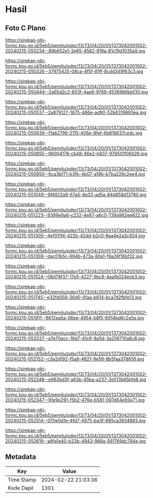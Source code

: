 # Hasil

## Foto C Plano

https://sirekap-obj-formc.kpu.go.id/5eb5/pemilu/pdpr/13/73/04/20/01/1373042001002-20240215-050234--89b652e1-3e65-4582-819a-81cf9d1035a9.jpg

https://sirekap-obj-formc.kpu.go.id/5eb5/pemilu/pdpr/13/73/04/20/01/1373042001002-20240215-050326--37975425-08ca-4f5f-81ff-8cdd349f63c3.jpg

https://sirekap-obj-formc.kpu.go.id/5eb5/pemilu/pdpr/13/73/04/20/01/1373042001002-20240215-050444--2a65d2c2-653f-4ae8-9769-4536966bbf30.jpg

https://sirekap-obj-formc.kpu.go.id/5eb5/pemilu/pdpr/13/73/04/20/01/1373042001002-20240215-050537--2a879127-1675-486e-ad90-52b6319893ea.jpg

https://sirekap-obj-formc.kpu.go.id/5eb5/pemilu/pdpr/13/73/04/20/01/1373042001002-20240215-050639--f1ab2796-2115-406e-8fef-6b816637cedc.jpg

https://sirekap-obj-formc.kpu.go.id/5eb5/pemilu/pdpr/13/73/04/20/01/1373042001002-20240215-050855--96004178-cb48-46e2-b837-976501f06026.jpg

https://sirekap-obj-formc.kpu.go.id/5eb5/pemilu/pdpr/13/73/04/20/01/1373042001002-20240215-050950--6ca3bf71-b3fb-4b07-a19b-b7ba226c2ee4.jpg

https://sirekap-obj-formc.kpu.go.id/5eb5/pemilu/pdpr/13/73/04/20/01/1373042001002-20240215-051049--9f4922a9-67a5-4e33-ad5a-84d658d13760.jpg

https://sirekap-obj-formc.kpu.go.id/5eb5/pemilu/pdpr/13/73/04/20/01/1373042001002-20240215-051223--9399e9a6-c232-4e87-a6c0-739a962ee622.jpg

https://sirekap-obj-formc.kpu.go.id/5eb5/pemilu/pdpr/13/73/04/20/01/1373042001002-20240215-051305--4ef011f4-422b-42dd-b2c0-8aa4e2a3c924.jpg

https://sirekap-obj-formc.kpu.go.id/5eb5/pemilu/pdpr/13/73/04/20/01/1373042001002-20240215-051359--dac01b5c-694b-473a-80a1-f9a26f16bf32.jpg

https://sirekap-obj-formc.kpu.go.id/5eb5/pemilu/pdpr/13/73/04/20/01/1373042001002-20240215-051524--08d78f37-17e5-4227-9bc6-4aafb024ecb3.jpg

https://sirekap-obj-formc.kpu.go.id/5eb5/pemilu/pdpr/13/73/04/20/01/1373042001002-20240215-051745--e32fd058-36d0-4faa-b614-bca7d2fbfe13.jpg

https://sirekap-obj-formc.kpu.go.id/5eb5/pemilu/pdpr/13/73/04/20/01/1373042001002-20240215-051911--8612ea5a-06ee-4954-b8f5-6914bd6c2a5a.jpg

https://sirekap-obj-formc.kpu.go.id/5eb5/pemilu/pdpr/13/73/04/20/01/1373042001002-20240215-052037--a7e70acc-16d7-41c6-8a5d-3a256710a6c8.jpg

https://sirekap-obj-formc.kpu.go.id/5eb5/pemilu/pdpr/13/73/04/20/01/1373042001002-20240215-052152--c3a2d192-f5a8-4821-9e59-8b5faa378656.jpg

https://sirekap-obj-formc.kpu.go.id/5eb5/pemilu/pdpr/13/73/04/20/01/1373042001002-20240215-052248--e962bd3f-a63b-45ba-a237-3e513b65bfe8.jpg

https://sirekap-obj-formc.kpu.go.id/5eb5/pemilu/pdpr/13/73/04/20/01/1373042001002-20240215-052347--91e9e291-f5b2-476e-b581-097d64e93e71.jpg

https://sirekap-obj-formc.kpu.go.id/5eb5/pemilu/pdpr/13/73/04/20/01/1373042001002-20240215-052514--070e0d1e-4fd7-4675-ba3f-895ca3934893.jpg

https://sirekap-obj-formc.kpu.go.id/5eb5/pemilu/pdpr/13/73/04/20/01/1373042001002-20240215-052619--a8fa1e40-b23b-4943-966a-561769dc784e.jpg


## Metadata

| Key        | Value               |
| ---------- | ------------------- |
| Time Stamp | 2024-02-22 21:03:36 |
| Kode Dapil | 1301                |



